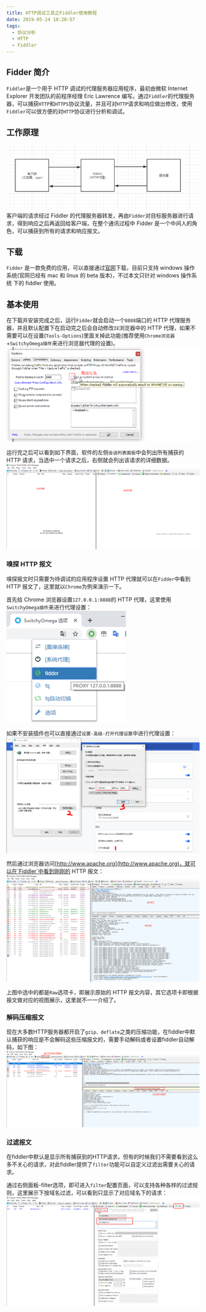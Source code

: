 ```yaml
---
title: HTTP调试工具之Fiddler使用教程
date: 2019-05-24 18:20:57
tags:
  - 协议分析
  - HTTP
  - Fiddler
---
```


## Fidder 简介

`Fiddler`是一个用于 HTTP 调试的代理服务器应用程序，最初由微软 Internet Explorer 开发团队的前程序经理 Eric Lawrence 编写。通过`Fiddler`的代理服务器，可以捕获`HTTP`和`HTTPS`协议流量，并且可对`HTTP`请求和响应做出修改，使用`Fiddler`可以很方便的对`HTTP`协议进行分析和调试。

## 工作原理

![](fiddler-tutorial/2019-05-25-18-17-30.png)
客户端的请求经过 Fiddler 的代理服务器转发，再由`Fidder`对目标服务器进行请求，得到响应之后再返回给客户端，在整个通讯过程中 Fidder 是一个中间人的角色，可以捕获到所有的请求和响应报文。

## 下载

`Fidder` 是一款免费的应用，可以直接通过[官网](https://www.telerik.com/download/fiddler)下载，目前只支持 windows 操作系统(官网已经有 mac 和 linux 的 beta 版本)，不过本文只针对 windows 操作系统 下的 fiddler 使用。

## 基本使用

在下载并安装完成之后，运行`Fidder`就会启动一个`8888`端口的 HTTP 代理服务器，并且默认配置下在启动完之后会自动修改`IE`浏览器中的 HTTP 代理，如果不需要可以在设置(`Tools-Options`)里面关掉此功能(推荐使用`Chrome浏览器`+`SwitchyOmega插件`来进行浏览器代理的设置)。
![](fiddler-tutorial/2019-05-25-17-52-45.png)

运行完之后可以看到如下界面，软件的左侧`会话列表面板`中会列出所有捕获的 HTTP 请求，当选中一个请求之后，右侧就会列出该请求的详细数据。
![](fiddler-tutorial/2019-05-26-15-41-46.png)

### 嗅探 HTTP 报文

嗅探报文时只需要为待调试的应用程序设置 HTTP 代理就可以在`Fidder`中看到 HTTP 报文了，这里就以`Chrome`为例来演示一下。

首先给 Chrome 浏览器设置`127.0.0.1:8888`的 HTTP 代理，这里使用`SwitchyOmega插件`来进行代理设置：
![](fiddler-tutorial/2019-05-25-18-00-15.png)

如果不安装插件也可以直接通过`设置-高级-打开代理设置`中进行代理设置：
![](fiddler-tutorial/2019-05-26-15-52-33.png)

然后通过浏览器访问[http://www.apache.org](http://www.apache.org)，就可以在`Fiddler`中看到刚刚的 HTTP 报文：
![](fiddler-tutorial/2019-05-26-15-20-53.png)

上图中选中的都是`Raw`选项卡，即展示原始的 HTTP 报文内容，其它选项卡即根据报文做对应的视图展示，这里就不一一介绍了。

### 解码压缩报文
现在大多数HTTP服务器都开启了`gzip、deflate`之类的压缩功能，在fiddler中默认捕获的响应是不会解码这些压缩报文的，需要手动解码或者设置fiddler自动解码，如下图：
![](fiddler-tutorial/2019-05-30-18-30-54.png)

### 过滤报文
在fiddler中默认是显示所有捕获到的HTTP请求，但有的时候我们不需要看到这么多不关心的请求，对此fiddler提供了`filter`功能可以自定义过滤出需要关心的请求。

通过右侧面板-filter选项，即可进入`filter`配置页面，可以支持各种各样的过滤规则，这里展示下按域名过滤，可以看到只显示了对应域名下的请求：
![](fiddler-tutorial/2019-05-30-18-46-40.png)


